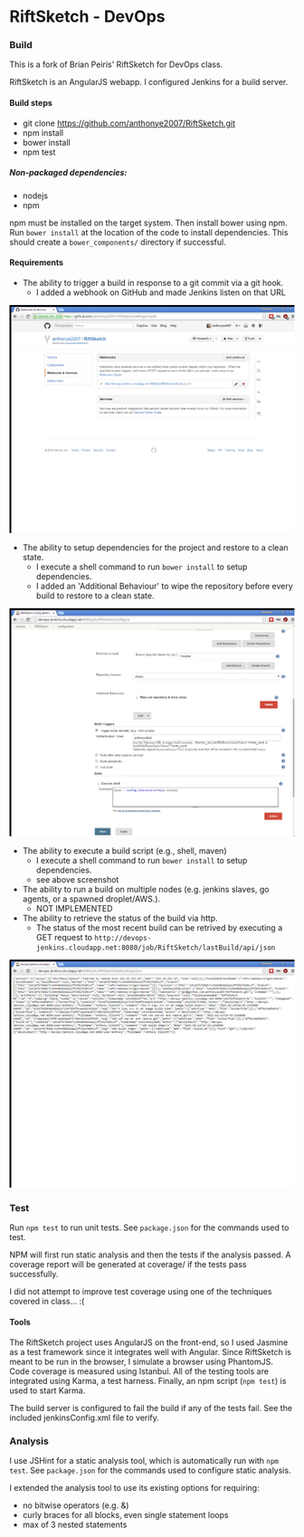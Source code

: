RiftSketch - DevOps
====

### Build
This is a fork of Brian Peiris' RiftSketch for DevOps class.

RiftSketch is an AngularJS webapp. I configured Jenkins for a build server.

#### Build steps

* git clone https://github.com/anthonye2007/RiftSketch.git
* npm install
* bower install
* npm test

##### Non-packaged dependencies:
* nodejs
* npm
        
npm must be installed on the target system. Then install bower using npm.
Run `bower install` at the location of the code to install dependencies.
This should create a `bower_components/` directory if successful.

#### Requirements
- The ability to trigger a build in response to a git commit via a git hook.
    + I added a webhook on GitHub and made Jenkins listen on that URL

![hook](images/hook.png)

- The ability to setup dependencies for the project and restore to a clean state.
    + I execute a shell command to run `bower install` to setup dependencies.
    + I added an 'Additional Behaviour' to wipe the repository before every build to restore to a clean state.
    
![dependencies](images/dependencies.png)


- The ability to execute a build script (e.g., shell, maven)
    + I execute a shell command to run `bower install` to setup dependencies.
    + see above screenshot
- The ability to run a build on multiple nodes (e.g. jenkins slaves, go agents, or a spawned droplet/AWS.).
    + NOT IMPLEMENTED
- The ability to retrieve the status of the build via http.
    + The status of the most recent build can be retrived by executing a GET request to `http://devops-jenkins.cloudapp.net:8080/job/RiftSketch/lastBuild/api/json`

![build status](images/buildStatus.png)

### Test
Run `npm test` to run unit tests.
See `package.json` for the commands used to test.

NPM will first run static analysis and then the tests if the analysis passed.
A coverage report will be generated at coverage/ if the tests pass successfully.

I did not attempt to improve test coverage using one of the techniques covered in class... :(
#### Tools
The RiftSketch project uses AngularJS on the front-end, so I used Jasmine as a test framework since it integrates well with Angular.
Since RiftSketch is meant to be run in the browser, I simulate a browser using PhantomJS.
Code coverage is measured using Istanbul.
All of the testing tools are integrated using Karma, a test harness.
Finally, an npm script (`npm test`) is used to start Karma.

The build server is configured to fail the build if any of the tests fail.
See the included jenkinsConfig.xml file to verify.

### Analysis
I use JSHint for a static analysis tool, which is automatically run with `npm test`.
See `package.json` for the commands used to configure static analysis.

I extended the analysis tool to use its existing options for requiring:
  * no bitwise operators (e.g. &)
  * curly braces for all blocks, even single statement loops
  * max of 3 nested statements 


